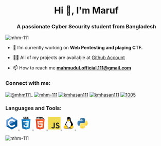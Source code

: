 
<h1 align="center">Hi 👋, I'm Maruf</h1>
<h3 align="center">A passionate Cyber Security student from Bangladesh</h3>

<p align="left"> <img src="https://komarev.com/ghpvc/?username=mhm-111&label=Profile%20views&color=0e75b6&style=flat" alt="mhm-111" /> </p>

- 🔭 I’m currently working on **Web Pentesting and playing CTF.**

- 👨‍💻 All of my projects are available at <a href=https://github.com/mhm-111> Github Account </a>

- 📫 How to reach me **mahmudul.official.111@gmail.com**


<h3 align="left">Connect with me:</h3>
<p align="left">
<a href="https://twitter.com/@mhm111_" target="blank"><img align="center" src="https://raw.githubusercontent.com/rahuldkjain/github-profile-readme-generator/master/src/images/icons/Social/twitter.svg" alt="@mhm111_" height="30" width="40" /></a>
<a href="https://linkedin.com/in/mhm-111" target="blank"><img align="center" src="https://raw.githubusercontent.com/rahuldkjain/github-profile-readme-generator/master/src/images/icons/Social/linked-in-alt.svg" alt="mhm-111" height="30" width="40" /></a>
<a href="https://fb.com/kmhasan111" target="blank"><img align="center" src="https://raw.githubusercontent.com/rahuldkjain/github-profile-readme-generator/master/src/images/icons/Social/facebook.svg" alt="kmhasan111" height="30" width="40" /></a>
<a href="https://instagram.com/kmhasan111" target="blank"><img align="center" src="https://raw.githubusercontent.com/rahuldkjain/github-profile-readme-generator/master/src/images/icons/Social/instagram.svg" alt="kmhasan111" height="30" width="40" /></a>
<a href="https://discord.gg/1005" target="blank"><img align="center" src="https://raw.githubusercontent.com/rahuldkjain/github-profile-readme-generator/master/src/images/icons/Social/discord.svg" alt="1005" height="30" width="40" /></a>
</p>

<h3 align="left">Languages and Tools:</h3>
<p align="left"> <a href="https://www.cprogramming.com/" target="_blank"> <img src="https://raw.githubusercontent.com/devicons/devicon/master/icons/c/c-original.svg" alt="c" width="40" height="40"/> </a> <a href="https://www.w3schools.com/css/" target="_blank"> <img src="https://raw.githubusercontent.com/devicons/devicon/master/icons/css3/css3-original-wordmark.svg" alt="css3" width="40" height="40"/> </a> <a href="https://www.w3.org/html/" target="_blank"> <img src="https://raw.githubusercontent.com/devicons/devicon/master/icons/html5/html5-original-wordmark.svg" alt="html5" width="40" height="40"/> </a> <a href="https://developer.mozilla.org/en-US/docs/Web/JavaScript" target="_blank"> <img src="https://raw.githubusercontent.com/devicons/devicon/master/icons/javascript/javascript-original.svg" alt="javascript" width="40" height="40"/> </a> <a href="https://www.linux.org/" target="_blank"> <img src="https://raw.githubusercontent.com/devicons/devicon/master/icons/linux/linux-original.svg" alt="linux" width="40" height="40"/> </a> <a href="https://www.python.org" target="_blank"> <img src="https://raw.githubusercontent.com/devicons/devicon/master/icons/python/python-original.svg" alt="python" width="40" height="40"/> </a> </p>

<p><img align="center" src="https://github-readme-stats.vercel.app/api/top-langs?username=mhm-111&show_icons=true&locale=en&layout=compact" alt="mhm-111" /></p>



